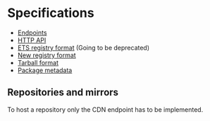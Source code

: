 # Specifications

  * [Endpoints](https://github.com/hexpm/specifications/blob/master/endpoints.md)
  * [HTTP API](https://github.com/hexpm/specifications/blob/master/http_api.md)
  * [ETS registry format](https://github.com/hexpm/specifications/blob/master/registry-v1.md) (Going to be deprecated)
  * [New registry format](https://github.com/hexpm/specifications/blob/master/registry-v2.md)
  * [Tarball format](https://github.com/hexpm/specifications/blob/master/package_tarball.md)
  * [Package metadata](https://github.com/hexpm/specifications/blob/master/package_metadata.md)

## Repositories and mirrors

To host a repository only the CDN endpoint has to be implemented.
